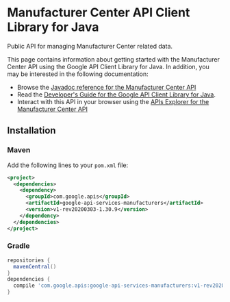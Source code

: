 # Manufacturer Center API Client Library for Java

Public API for managing Manufacturer Center related data.

This page contains information about getting started with the Manufacturer Center API
using the Google API Client Library for Java. In addition, you may be interested
in the following documentation:

* Browse the [Javadoc reference for the Manufacturer Center API][javadoc]
* Read the [Developer's Guide for the Google API Client Library for Java][google-api-client].
* Interact with this API in your browser using the [APIs Explorer for the Manufacturer Center API][api-explorer]

## Installation

### Maven

Add the following lines to your `pom.xml` file:

```xml
<project>
  <dependencies>
    <dependency>
      <groupId>com.google.apis</groupId>
      <artifactId>google-api-services-manufacturers</artifactId>
      <version>v1-rev20200303-1.30.9</version>
    </dependency>
  </dependencies>
</project>
```

### Gradle

```gradle
repositories {
  mavenCentral()
}
dependencies {
  compile 'com.google.apis:google-api-services-manufacturers:v1-rev20200303-1.30.9'
}
```

[javadoc]: https://googleapis.dev/java/google-api-services-manufacturers/latest/index.html
[google-api-client]: https://github.com/googleapis/google-api-java-client/
[api-explorer]: https://developers.google.com/apis-explorer/#p/manufacturers/v1/

